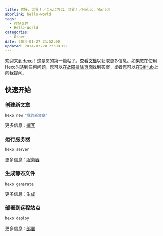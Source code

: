 ```yaml
---
title: 你好，世界！／こんにちは、世界！／Hello, World!
abbrlink: hello-world
tags:
  - 你好世界
  - Hello-World
categories:
  - Other
date: 2024-01-27 21:52:00
updated: 2024-03-28 22:00:00
---
```


欢迎来到[Hexo](https://hexo.io/)！这是您的第一篇帖子。查看[文档](https://hexo.io/docs/)以获取更多信息。如果您在使用Hexo时遇到任何问题，您可以在[故障排除页面](https://hexo.io/docs/troubleshooting.html)找到答案，或者您可以在[GitHub](https://github.com/hexojs/hexo/issues)上向我提问。

<!-- more -->

## 快速开始

### 创建新文章

``` bash
hexo new "我的新文章"
```

更多信息：[撰写](https://hexo.io/docs/writing.html)

### 运行服务器

``` bash
hexo server
```

更多信息：[服务器](https://hexo.io/docs/server.html)

### 生成静态文件

``` bash
hexo generate
```

更多信息：[生成](https://hexo.io/docs/generating.html)

### 部署到远程站点

``` bash
hexo deploy
```

更多信息：[部署](https://hexo.io/docs/one-command-deployment.html)
